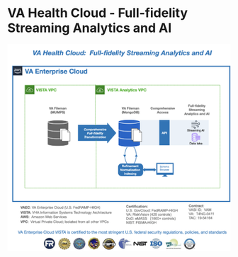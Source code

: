 # VA Health Cloud - Full-fidelity Streaming Analytics and AI

![cloud analytics overview](img/cloudvista-streaming-ai.png)


